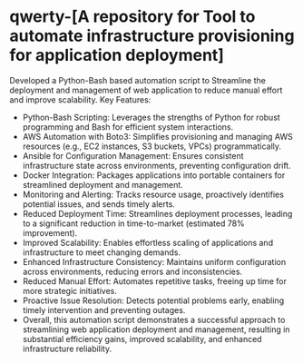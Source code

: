 # qwerty-[A repository for Tool to automate infrastructure provisioning for application deployment]
Developed a Python-Bash based automation script to Streamline the deployment and management of web application
to reduce manual effort and improve scalability.
Key Features:

* Python-Bash Scripting: Leverages the strengths of Python for robust programming and Bash for efficient system interactions.
* AWS Automation with Boto3: Simplifies provisioning and managing AWS resources (e.g., EC2 instances, S3 buckets, VPCs) programmatically.
* Ansible for Configuration Management: Ensures consistent infrastructure state across environments, preventing configuration drift.
* Docker Integration: Packages applications into portable containers for streamlined deployment and management.
* Monitoring and Alerting: Tracks resource usage, proactively identifies potential issues, and sends timely alerts.
* Reduced Deployment Time: Streamlines deployment processes, leading to a significant reduction in time-to-market (estimated 78% improvement).
* Improved Scalability: Enables effortless scaling of applications and infrastructure to meet changing demands.
* Enhanced Infrastructure Consistency: Maintains uniform configuration across environments, reducing errors and inconsistencies.
* Reduced Manual Effort: Automates repetitive tasks, freeing up time for more strategic initiatives.
* Proactive Issue Resolution: Detects potential problems early, enabling timely intervention and preventing outages.
* Overall, this automation script demonstrates a successful approach to streamlining web application deployment and management, resulting in substantial efficiency gains, improved scalability, and enhanced infrastructure reliability.
